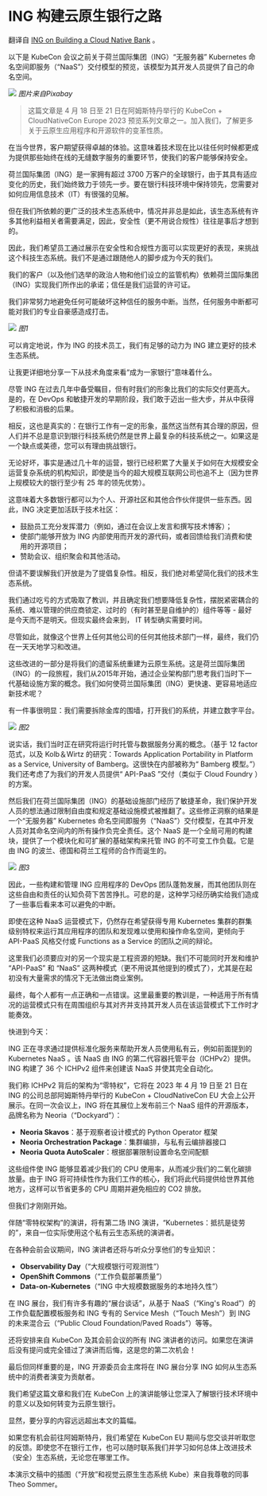 # ING 构建云原生银行之路

翻译自 [ING on Building a Cloud Native Bank](https://thenewstack.io/ing-on-building-a-cloud-native-bank/) 。

以下是 KubeCon 会议之前关于荷兰国际集团（ING）“无服务器” Kubernetes 命名空间即服务（“NaaS”）交付模型的预览，该模型为其开发人员提供了自己的命名空间。

![](https://thenewstack.io/wp-content/uploads/2023/03/381c9c3e-city-3108348_1280-1024x682.jpg)
*图片来自Pixabay*

> 这篇文章是 4 月 18 日至 21 日在阿姆斯特丹举行的 KubeCon + CloudNativeCon Europe 2023 预览系列文章之一。加入我们，了解更多关于云原生应用程序和开源软件的变革性质。

在当今世界，客户期望获得卓越的体验。这意味着技术现在比以往任何时候都更成为提供那些始终在线的无缝数字服务的重要环节，使我们的客户能够保持安全。

荷兰国际集团（ING）是一家拥有超过 3700 万客户的全球银行，由于其具有适应变化的历史，我们始终致力于领先一步。要在银行科技环境中保持领先，您需要对如何应用信息技术（IT）有很强的见解。

但在我们所依赖的更广泛的技术生态系统中，情况并非总是如此，该生态系统有许多其他利益相关者需要满足，因此，安全性（更不用说合规性）往往是事后才想到的。

因此，我们希望员工通过展示在安全性和合规性方面可以实现更好的表现，来挑战这个科技生态系统。我们不是通过跟随他人的脚步成为今天的我们。

我们的客户（以及他们选举的政治人物和他们设立的监管机构）依赖荷兰国际集团（ING）实现我们所作出的承诺；信任是我们运营的许可证。

我们非常努力地避免任何可能破坏这种信任的服务中断。当然，任何服务中断都可能对我们的专业自豪感造成打击。

![](https://thenewstack.io/wp-content/uploads/2023/03/c1c3519f-figure-1-thijs-ebbers.png)
*图1*

可以肯定地说，作为 ING 的技术员工，我们有足够的动力为 ING 建立更好的技术生态系统。

让我更详细地分享一下从技术角度来看“成为一家银行”意味着什么。

尽管 ING 在过去几年中备受瞩目，但有时我们的形象比我们的实际交付更高大。是的，在 DevOps 和敏捷开发的早期阶段，我们敢于迈出一些大步，并从中获得了积极和消极的后果。

相反，这也是真实的：在银行工作有一定的形象，虽然这当然有其合理的原因，但人们并不总是意识到银行科技系统仍然是世界上最复杂的科技系统之一。如果这是一个缺点或美德，您可以有理由挑战银行。

无论好坏，事实是通过几十年的运营，银行已经积累了大量关于如何在大规模安全运营复杂系统的机构知识，即使是当今的超大规模互联网公司也追不上（因为世界上规模较大的银行至少有 25 年的领先优势）。

这意味着大多数银行都可以为个人、开源社区和其他合作伙伴提供一些东西。因此，ING 决定更加活跃于技术社区：

* 鼓励员工充分发挥潜力（例如，通过在会议上发言和撰写技术博客）；
* 使部门能够开放为 ING 内部使用而开发的源代码，或者回馈给我们消费和使用的开源项目；
* 赞助会议、组织聚会和其他活动。

但请不要误解我们开放是为了提倡复杂性。相反，我们绝对希望简化我们的技术生态系统。

我们通过吃亏的方式吸取了教训，并且确定我们想要降低复杂性，摆脱紧密耦合的系统、难以管理的供应商锁定、过时的（有时甚至是自维护的）组件等等 - 最好是今天而不是明天。但现实最终会来到， IT 转型确实需要时间。

尽管如此，就像这个世界上任何其他公司的任何其他技术部门一样，最终，我们仍在一天天地学习和改进。

这些改进的一部分是将我们的遗留系统重建为云原生系统。这是荷兰国际集团（ING）的一段旅程，我们从2015年开始，通过企业架构部门思考我们当时下一代基础设施方案的概念。我们如何使荷兰国际集团（ING）更快速、更容易地适应新技术呢？

有一件事很明显：我们需要拆除金库的围墙，打开我们的系统，并建立数字平台。

![](https://thenewstack.io/wp-content/uploads/2023/03/c1c3519f-figure-2-thijs-ebbers.png)
*图2*

说实话，我们当时正在研究将运行时托管与数据服务分离的概念。（基于 12 factor 范式，以及 Kolb＆Wirtz 的研究：Towards Application Portability in Platform as a Service, University of Bamberg。这很快在内部被称为“ Bamberg 模型。”）我们还考虑了为我们的开发人员提供“ API-PaaS ”交付（类似于 Cloud Foundry ）的方案。

然后我们在荷兰国际集团（ING）的基础设施部门经历了敏捷革命，我们保护开发人员的想法通过限制自由度和规定基础设施模式被推翻了。这些修正洞察的结果是一个“无服务器” Kubernetes 命名空间即服务（“NaaS”）交付模型，在其中开发人员对其命名空间内的所有操作负完全责任。这个 NaaS 是一个全局可用的构建块，提供了一个模块化和可扩展的基础架构来托管 ING 的不可变工作负载。它是由 ING 的波兰、德国和荷兰工程师的合作而诞生的。

![](https://thenewstack.io/wp-content/uploads/2023/03/c1c3519f-figure-3-thijs-ebbers.png)
*图3*

因此，一些构建和管理 ING 应用程序的 DevOps 团队蓬勃发展，而其他团队则在这些自由和责任的认知负荷下苦苦挣扎。可悲的是，这种学习经历确实给我们造成了一些事后看来本可以避免的中断。

即使在这种 NaaS 运营模式下，仍然存在希望获得专用 Kubernetes 集群的群集级别特权来运行其应用程序的团队和发现难以使用和操作命名空间，更倾向于 API-PaaS 风格交付或 Functions as a Service 的团队之间的辩论。

这里我们必须要应对的另一个现实是工程资源的短缺。我们不可能同时开发和维护 “API-PaaS” 和 “NaaS” 这两种模式（更不用说其他提到的模式了），尤其是在起初没有大量需求的情况下无法做出商业案例。

最终，每个人都有一点正确和一点错误。这里最重要的教训是，一种适用于所有情况的运营模式只有在周围组织与其对齐并支持其开发人员在该运营模式下工作时才能奏效。

快进到今天：

ING 正在寻求通过提供标准化服务来帮助开发人员使用私有云，例如前面提到的 Kubernetes NaaS 。该 NaaS 由 ING 的第二代容器托管平台（ICHPv2）提供。 ING 构建了 36 个 ICHPv2 组件来创建该 NaaS 并使其完全自动化。

我们称 ICHPv2 背后的架构为“零特权”，它将在 2023 年 4 月 19 日至 21 日在 ING 的公司总部阿姆斯特丹举行的 KubeCon + CloudNativeCon EU 大会上公开展示。在同一次会议上，ING 将在其展位上发布前三个 NaaS 组件的开源版本，品牌名称为 Neoria（“Dockyard”）：

* **Neoria Skavos**：基于观察者设计模式的 Python Operator 框架
* **Neoria Orchestration Package**：集群编排，与私有云编排器接口
* **Neoria Quota AutoScaler**：根据部署限制设置命名空间配额

这些组件使 ING 能够显着减少我们的 CPU 使用率，从而减少我们的二氧化碳排放量。由于 ING 将可持续性作为我们工作的核心，我们将此代码提供给世界其他地方，这样可以节省更多的 CPU 周期并避免相应的 CO2 排放。

但我们才刚刚开始。

伴随“零特权架构”的演讲，将有第二场 ING 演讲，“Kubernetes：抵抗是徒劳的”，来自一位实际使用这个私有云生态系统的演讲者。

在各种会前会议期间，ING 演讲者还将与听众分享他们的专业知识：

* **Observability Day**（“大规模银行可观测性”）
* **OpenShift Commons**（“工作负载部署质量”）
* **Data-on-Kubernetes**（“ING 中大规模数据服务的本地持久性”）

在 ING 展台，我们有许多有趣的“展台谈话”，从基于 NaaS（“King's Road”）的工作负载配置模板服务和 ING 专有的 Service Mesh（“Touch Mesh”）到 ING 的未来混合云（“Public Cloud Foundation/Paved Roads”）等等。

还将安排来自 KubeCon 及其会前会议的所有 ING 演讲者的访问。如果您在演讲后没有提问或完全错过了演讲而后悔，这是您的第二次机会！

最后但同样重要的是，ING 开源委员会主席将在 ING 展台分享 ING 如何从生态系统中的消费者演变为贡献者。

我们希望这篇文章和我们在 KubeCon 上的演讲能够让您深入了解银行技术环境中的意义以及如何转变为云原生银行。

显然，要分享的内容远远超出本文的篇幅。

如果您有机会前往阿姆斯特丹，我们希望在 KubeCon EU 期间与您交谈并听取您的反馈。即使您不在银行工作，也可以随时联系我们并学习如何总体上改进技术（安全）生态系统，无论您在哪里工作。

本演示文稿中的插图（“开放”和视觉云原生生态系统 Kube）来自我尊敬的同事 Theo Sommer。
